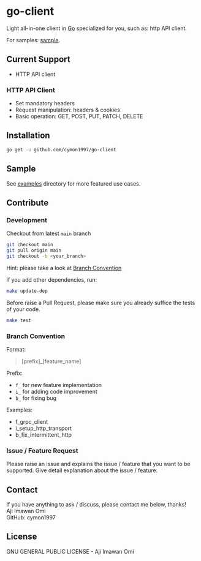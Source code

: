 # go-client

Light all-in-one client in [Go](https://golang.org) specialized for you, such as: http API client.

For samples: [sample](#sample).

## Current Support

- HTTP API client

### HTTP API Client

- Set mandatory headers 
- Request manipulation: headers & cookies
- Basic operation: GET, POST, PUT, PATCH, DELETE

## Installation

```bash
go get -u github.com/cymon1997/go-client
```

## Sample

See [examples](https://github.com/cymon1997/go-client/tree/master/examples) directory for more featured use cases.


## Contribute

### Development

Checkout from latest `main` branch
```bash
git checkout main 
git pull origin main 
git checkout -b <your_branch>
```
Hint: please take a look at [Branch Convention](#branch-convention)

If you add other dependencies, run: 
```bash
make update-dep 
```

Before raise a Pull Request, please make sure you already suffice the tests of your code.  

```bash
make test
```

### Branch Convention

Format: 
> [prefix]_[feature_name]

Prefix: 
- `f_` for new feature implementation
- `i_` for adding code improvement
- `b_` for fixing bug

Examples: 
- f_grpc_client
- i_setup_http_transport 
- b_fix_intermittent_http

### Issue / Feature Request

Please raise an issue and explains the issue / feature that you want to be supported. 
Give detail explanation about the issue / feature. 

## Contact 

If you have anything to ask / discuss, please contact me below, thanks!   
Aji Imawan Omi  
GitHub: cymon1997

## License

GNU GENERAL PUBLIC LICENSE - Aji Imawan Omi